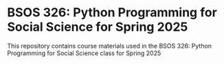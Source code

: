 # BSOS 326: Python Programming for Social Science for Spring 2025

This repository contains course materials used in the BSOS 326: Python Programming for Social Science class for Spring 2025


